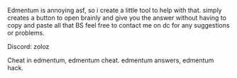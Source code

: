 Edmentum is annoying asf, so i create a little tool to help with that. 
simply creates a button to open brainly and give you the answer without having to copy and paste all that BS
feel free to contact me on dc for any suggestions or problems. 

Discord: zoloz

Cheat in edmentum, edmentum cheat. edmentum answers, edmentum hack.
